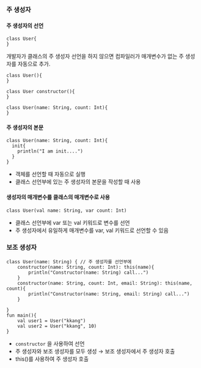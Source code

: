 
### 주 생성자
#### 주 생성자의 선언
```
class User{
}
```
개발자가 클래스의 주 생성자 선언을 하지 않으면 컴파일러가 매개변수가 없는 주 생성자를 자동으로 추가.
```
class User(){
}
```

```
class User constructor(){
}
```

```
class User(name: String, count: Int){
}
```

#### 주 생성자의 본문
```
class User(name: String, count: Int){
  init{
    println("I am init....")
  }
}
```
- 객체를 선언할 때 자동으로 실행
- 클래스 선언부에 있는 주 생성자의 본문을 작성할 때 사용

#### 생성자의 매개변수를 클래스의 매개변수로 사용
```
class User(val name: String, var count: Int)
```
- 클래스 선언부에 var 또는 val 키워드로 변수를 선언
- 주 생성자에서 유일하게 매개변수를 var, val 키워드로 선언할 수 있음

### 보조 생성자
```
class User(name: String) { // 주 생성자를 선언부에
    constructor(name: String, count: Int): this(name){
        println("Constructor(name: String) call...")
    }
    constructor(name: String, count: Int, email: String): this(name, count){
        println("Constructor(name: String, email: String) call...")
    }

}
fun main(){
    val user1 = User("kkang")
    val user2 = User("kkang", 10)
}
```
- ```constructor``` 을 사용하여 선언
- 주 생성자와 보조 생성자를 모두 생성 → 보조 생성자에서 주 생성자 호출
- this()를 사용하여 주 생성자 호출
